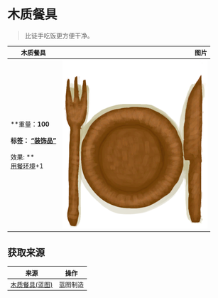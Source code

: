 # 木质餐具  
> 比徒手吃饭更方便干净。  
  
  木质餐具  |   图片   
 ----  |  ----:   
 **重量：**100<br><br>**标签：**	[“装饰品”](tag_Decoration.md)<br><br>** 效果: **<br>[用餐环境](Foodplace.md)+1  |  ![](Sprite/EatingUtensilsWood.png)   
  
## 获取来源  
来源  |  操作  
----  |  ----  
[木质餐具(蓝图)](Bp_EatingUtensilsWooden.md)  |  蓝图制造  
